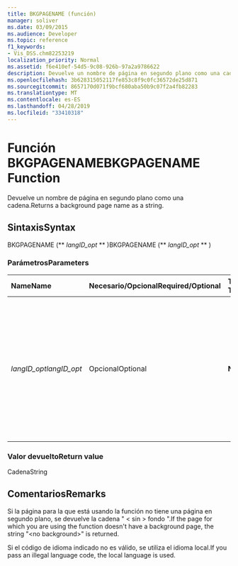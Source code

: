 ```yaml
---
title: BKGPAGENAME (función)
manager: soliver
ms.date: 03/09/2015
ms.audience: Developer
ms.topic: reference
f1_keywords:
- Vis_DSS.chm82253219
localization_priority: Normal
ms.assetid: f6e410ef-54d5-9c08-926b-97a2a9786622
description: Devuelve un nombre de página en segundo plano como una cadena.
ms.openlocfilehash: 3b628315052117fe853c8f9c0fc36572de25d871
ms.sourcegitcommit: 8657170d071f9bcf680aba50b9c07f2a4fb82283
ms.translationtype: MT
ms.contentlocale: es-ES
ms.lasthandoff: 04/28/2019
ms.locfileid: "33410318"
---
```

# <a name="bkgpagename-function"></a><span data-ttu-id="9061c-103">Función BKGPAGENAME</span><span class="sxs-lookup"><span data-stu-id="9061c-103">BKGPAGENAME Function</span></span>

<span data-ttu-id="9061c-104">Devuelve un nombre de página en segundo plano como una cadena.</span><span class="sxs-lookup"><span data-stu-id="9061c-104">Returns a background page name as a string.</span></span>
  
## <a name="syntax"></a><span data-ttu-id="9061c-105">Sintaxis</span><span class="sxs-lookup"><span data-stu-id="9061c-105">Syntax</span></span>

<span data-ttu-id="9061c-106">BKGPAGENAME (\*\* *langID_opt* \*\* )</span><span class="sxs-lookup"><span data-stu-id="9061c-106">BKGPAGENAME (\*\* *langID_opt* \*\* )</span></span> 
  
### <a name="parameters"></a><span data-ttu-id="9061c-107">Parámetros</span><span class="sxs-lookup"><span data-stu-id="9061c-107">Parameters</span></span>

|<span data-ttu-id="9061c-108">**Name**</span><span class="sxs-lookup"><span data-stu-id="9061c-108">**Name**</span></span>|<span data-ttu-id="9061c-109">**Necesario/Opcional**</span><span class="sxs-lookup"><span data-stu-id="9061c-109">**Required/Optional**</span></span>|<span data-ttu-id="9061c-110">**Tipo de datos**</span><span class="sxs-lookup"><span data-stu-id="9061c-110">**Data Type**</span></span>|<span data-ttu-id="9061c-111">**Descripción**</span><span class="sxs-lookup"><span data-stu-id="9061c-111">**Description**</span></span>|
|:-----|:-----|:-----|:-----|
| <span data-ttu-id="9061c-112">_langID_opt_</span><span class="sxs-lookup"><span data-stu-id="9061c-112">_langID_opt_</span></span> <br/> |<span data-ttu-id="9061c-113">Opcional</span><span class="sxs-lookup"><span data-stu-id="9061c-113">Optional</span></span>  <br/> |<span data-ttu-id="9061c-114">**Numérico**</span><span class="sxs-lookup"><span data-stu-id="9061c-114">**Numeric**</span></span> <br/> |<span data-ttu-id="9061c-p101">Se usa para especificar un idioma para la cadena devuelta por la función. Use 0 (valor predeterminado) para especificar el idioma local. Use 750 para especificar un idioma universal.</span><span class="sxs-lookup"><span data-stu-id="9061c-p101">Use to specify a language for the string the function returns. Use 0 (default value) to specify the local language. Use 750 to specify universal language.</span></span>  <br/> |
   
### <a name="return-value"></a><span data-ttu-id="9061c-118">Valor devuelto</span><span class="sxs-lookup"><span data-stu-id="9061c-118">Return value</span></span>

<span data-ttu-id="9061c-119">Cadena</span><span class="sxs-lookup"><span data-stu-id="9061c-119">String</span></span>
  
## <a name="remarks"></a><span data-ttu-id="9061c-120">Comentarios</span><span class="sxs-lookup"><span data-stu-id="9061c-120">Remarks</span></span>

<span data-ttu-id="9061c-121">Si la página para la que está usando la función no tiene una página en segundo plano, se devuelve la cadena " \< sin \> fondo ".</span><span class="sxs-lookup"><span data-stu-id="9061c-121">If the page for which you are using the function doesn't have a background page, the string "\<no background\>" is returned.</span></span> 
  
<span data-ttu-id="9061c-122">Si el código de idioma indicado no es válido, se utiliza el idioma local.</span><span class="sxs-lookup"><span data-stu-id="9061c-122">If you pass an illegal language code, the local language is used.</span></span> 
  

